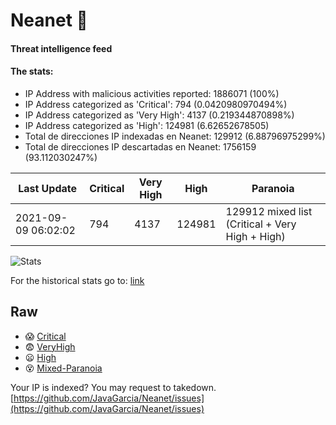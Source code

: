 # Neanet :hocho:
#### Threat intelligence feed
#### The stats:

- IP Address with malicious activities reported: 1886071 (100%)
- IP Address categorized as 'Critical':  794 (0.0420980970494%)
- IP Address categorized as 'Very High':  4137 (0.219344870898%)
- IP Address categorized as 'High':  124981 (6.62652678505)
- Total de direcciones IP indexadas en Neanet:  129912 (6.88796975299%)
- Total de direcciones IP descartadas en Neanet:  1756159 (93.112030247%)

| Last Update | Critical | Very High | High | Paranoia |
| --- | --- | --- | --- | --- |
| 2021-09-09 06:02:02 | 794 | 4137 | 124981 | 129912 mixed list (Critical + Very High + High)|

![Stats](https://docs.google.com/spreadsheets/d/e/2PACX-1vSnaNMIXVabIpDJjufMlzH7poXnshF3mgd8Is1g9ytUEzVsP5my4Trn8f-xkoLLQ38xpL3HtmUexLo6/pubchart?oid=501124687&format=image)

For the historical stats go to: [link](/stats.csv)
## Raw
- :scream: [Critical](https://raw.githubusercontent.com/JavaGarcia/Neanet/master/blacklists/neanet_critical.txt)
- :fearful: [VeryHigh](https://raw.githubusercontent.com/JavaGarcia/Neanet/master/blacklists/neanet_veryHigh.txtt)
- :frowning: [High](https://raw.githubusercontent.com/JavaGarcia/Neanet/master/blacklists/neanet_high.txt)
- :dizzy_face: [Mixed-Paranoia](https://raw.githubusercontent.com/JavaGarcia/Neanet/master/blacklists/neanet_all.txt)


Your IP is indexed? You may request to takedown. [https://github.com/JavaGarcia/Neanet/issues](https://github.com/JavaGarcia/Neanet/issues)

































































































































































































































































































































































































































































































































































































































































































































































































































































































































































































































































































































































































































































































































































































































































































































































































































































































































































































































































































































































































































































































































































































































































































































































































































































































































































































































































































































































































































































































































































































































































































































































































































































































































































































































































































































































































































































































































































































































































































































































































































































































































































































































































































































































































































































































































































































































































































































































































































































































































































































































































































































































































































































































































































































































































































































































































































































































































































































































































































































































































































































































































































































































































































































































































































































































































































































































































































































































































































































































































































































































































































































































































































































































































































































































































































































































































































































































































































































































































































































































































































































































































































































































































































































































































































































































































































































































































































































































































































